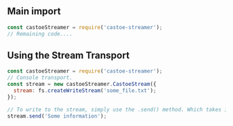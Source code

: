 ## Main import
```JavaScript
const castoeStreamer = require('castoe-streamer');
// Remaining code....
```

## Using the Stream Transport
```JavaScript
const castoeStreamer = require('castoe-streamer');
// Console transport.
const stream = new castoeStreamer.CastoeStream({
  stream: fs.createWriteStream('some_file.txt');
});

// To write to the stream, simply use the .send() method. Which takes in the input to send to the stream.
stream.send('Some information');
```